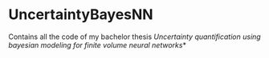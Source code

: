 # UncertaintyBayesNN
Contains all the code of my bachelor thesis *Uncertainty quantification using bayesian modeling for finite volume neural networks**
